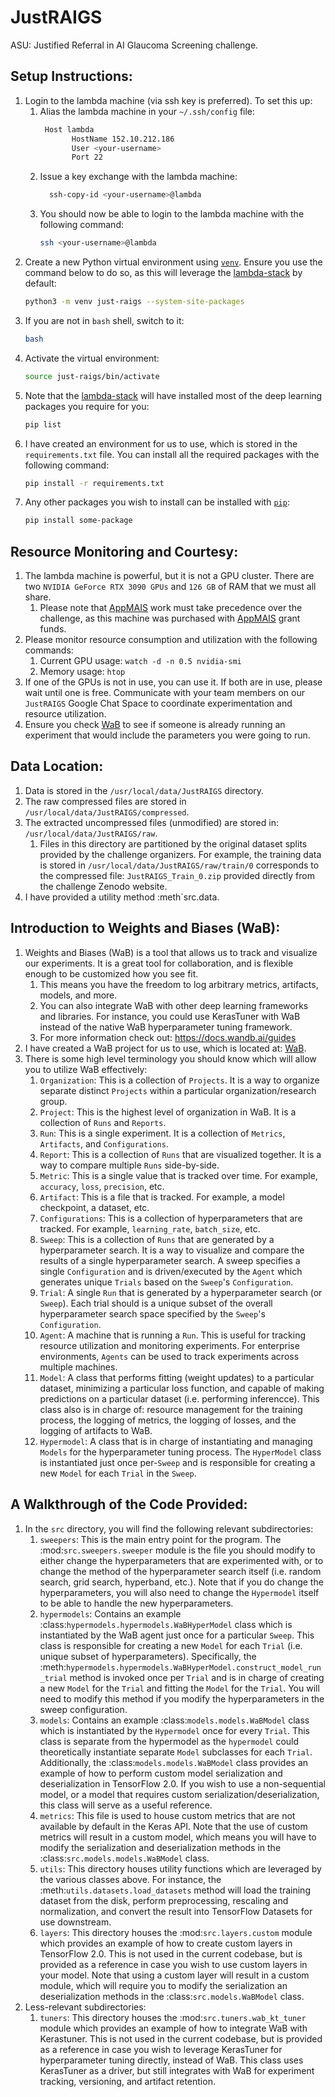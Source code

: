 # JustRAIGS
ASU: Justified Referral in AI Glaucoma Screening challenge.

## Setup Instructions:
1. Login to the lambda machine (via ssh key is preferred). To set this up:
   1. Alias the lambda machine in your `~/.ssh/config` file:
      ```bash
       Host lambda
             HostName 152.10.212.186
             User <your-username>
             Port 22
      ```
   2. Issue a key exchange with the lambda machine:
      ```bash
        ssh-copy-id <your-username>@lambda
      ```
   3. You should now be able to login to the lambda machine with the following command:
      ```bash
      ssh <your-username>@lambda
      ```
2. Create a new Python virtual environment using [`venv`](https://docs.python.org/3/library/venv.html). Ensure you use
the command below to do so, as this will leverage the [lambda-stack](https://lambdalabs.com/lambda-stack-deep-learning-software) by default:
   ```bash
   python3 -m venv just-raigs --system-site-packages
   ```
3. If you are not in `bash` shell, switch to it:
    ```bash
    bash
    ```
4. Activate the virtual environment:
   ```bash
   source just-raigs/bin/activate
   ```
5. Note that the [lambda-stack](https://lambdalabs.com/lambda-stack-deep-learning-software) will have installed most of
the deep learning packages you require for you:
    ```bash
    pip list
    ```
6. I have created an environment for us to use, which is stored in the `requirements.txt` file. You can install all the
required packages with the following command:
   ```bash
   pip install -r requirements.txt
   ```
7. Any other packages you wish to install can be installed with [`pip`](https://pip.pypa.io/en/stable/):
   ```bash
   pip install some-package
   ```

## Resource Monitoring and Courtesy:
1. The lambda machine is powerful, but it is not a GPU cluster. There are two `NVIDIA GeForce RTX 3090 GPUs` and `126 GB`
of RAM that we must all share. 
   1. Please note that [AppMAIS](https://appmais.cs.appstate.edu/) work must take precedence over the challenge, as
   this machine was purchased with [AppMAIS](https://appmais.cs.appstate.edu/) grant funds.
2. Please monitor resource consumption and utilization with the following commands:
   1. Current GPU usage: `watch -d -n 0.5 nvidia-smi`
   2. Memory usage: `htop`
3. If one of the GPUs is not in use, you can use it. If both are in use, please wait until one is free. Communicate with
your team members on our `JustRAIGS` Google Chat Space to coordinate experimentation and resource utilization.
4. Ensure you check [WaB](https://wandb.ai/appmais/JustRAIGS) to see if someone is already running an experiment that
would include the parameters you were going to run. 


## Data Location:
1. Data is stored in the `/usr/local/data/JustRAIGS` directory.
2. The raw compressed files are stored in `/usr/local/data/JustRAIGS/compressed`.
3. The extracted uncompressed files (unmodified) are stored in: `/usr/local/data/JustRAIGS/raw`.
   1. Files in this directory are partitioned by the original dataset splits provided by the challenge organizers. For
      example, the training data is stored in `/usr/local/data/JustRAIGS/raw/train/0` corresponds to the compressed 
      file: `JustRAIGS_Train_0.zip` provided directly from the challenge Zenodo website.
4. I have provided a utility method :meth`src.data. 

## Introduction to Weights and Biases (WaB):
1. Weights and Biases (WaB) is a tool that allows us to track and visualize our experiments. It is a great tool for 
   collaboration, and is flexible enough to be customized how you see fit. 
   1. This means you have the freedom to log arbitrary metrics, artifacts, models, and more.
   2. You can also integrate WaB with other deep learning frameworks and libraries. For instance, you could use 
      KerasTuner with WaB instead of the native WaB hyperparameter tuning framework. 
   3. For more information check out: https://docs.wandb.ai/guides
2. I have created a WaB project for us to use, which is located at: [WaB](https://wandb.ai/appmais/JustRAIGS).
3. There is some high level terminology you should know which will allow you to utilize WaB effectively:
   1. `Organization`: This is a collection of `Projects`. It is a way to organize separate distinct `Projects` within a
       particular organization/research group.
   2. `Project`: This is the highest level of organization in WaB. It is a collection of `Runs` and `Reports`.
   3. `Run`: This is a single experiment. It is a collection of `Metrics`, `Artifacts`, and `Configurations`.
   4. `Report`: This is a collection of `Runs` that are visualized together. It is a way to compare multiple `Runs` 
      side-by-side.
   5. `Metric`: This is a single value that is tracked over time. For example, `accuracy`, `loss`, `precision`, etc.
   6. `Artifact`: This is a file that is tracked. For example, a model checkpoint, a dataset, etc.
   7. `Configurations`: This is a collection of hyperparameters that are tracked. For example, `learning_rate`,
      `batch_size`, etc.
   8. `Sweep`: This is a collection of `Runs` that are generated by a hyperparameter search. It is a way to visualize 
       and compare the results of a single hyperparameter search. A sweep specifies a single `Configuration` and is 
       driven/executed by the `Agent` which generates unique `Trials` based on the `Sweep`'s `Configuration`.
   9. `Trial`: A single `Run` that is generated by a hyperparameter search (or `Sweep`). Each trial should is a unique 
       subset of the overall hyperparameter search space specified by the `Sweep`'s `Configuration`.
   10. `Agent`: A machine that is running a `Run`. This is useful for tracking resource utilization and monitoring 
       experiments. For enterprise environments, `Agents` can be used to track experiments across multiple machines.
   11. `Model`: A class that performs fitting (weight updates) to a particular dataset, minimizing a particular loss 
        function, and capable of making predictions on a particular dataset (i.e. performing inferencce). This class 
        also is in charge of: resource management for the training process, the logging of metrics, the logging of 
        losses, and the logging of artifacts to WaB.
   12. `Hypermodel`: A class that is in charge of instantiating and managing `Models` for the hyperparameter tuning 
       process. The `HyperModel` class is instantiated just once per-`Sweep` and is responsible for creating a new 
       `Model` for each `Trial` in the `Sweep`.

## A Walkthrough of the Code Provided:
1. In the `src` directory, you will find the following relevant subdirectories:
   1. `sweepers`: This is the main entry point for the program. The :mod:`src.sweepers.sweeper` module is the file you 
      should modify to either change the hyperparameters that are experimented with, or to change the method of the 
      hyperparameter search itself (i.e. random search, grid search, hyperband, etc.). Note that if you do change the 
      hyperparameters, you will also need to change the `Hypermodel` itself to be able to handle the new hyperparameters.
   2. `hypermodels`: Contains an example :class:`hypermodels.hypermodels.WaBHyperModel` class which is instantiated by
      the WaB agent just once for a particular `Sweep`. This class is responsible for creating a new `Model` for each
      `Trial` (i.e. unique subset of hyperparameters). Specifically, the 
      :meth:`hypermodels.hypermodels.WaBHyperModel.construct_model_run_trial` method is invoked once per `Trial` and is
      in charge of creating a new `Model` for the `Trial` and fitting the `Model` for the `Trial`. You will need to 
      modify this method if you modify the hyperparameters in the sweep configuration.
   3. `models`: Contains an example :class:`models.models.WaBModel` class which is instantiated by the `Hypermodel`
      once for every `Trial`. This class is separate from the hypermodel as the `hypermodel` could theoretically 
      instantiate separate `Model` subclasses for each `Trial`. Additionally, the :class:`models.models.WaBModel` class
      provides an example of how to perform custom model serialization and deserialization in TensorFlow 2.0. If you 
      wish to use a non-sequential model, or a model that requires custom serialization/deserialization, this class 
      will serve as a useful reference.
   4. `metrics`: This file is used to house custom metrics that are not available by default in the Keras API. Note that
      the use of custom metrics will result in a custom model, which means you will have to modify the serialization and
      deserialization methods in the :class:`src.models.models.WaBModel` class.
   5. `utils`: This directory houses utility functions which are leveraged by the various classes above. For instance,
      the :meth:`utils.datasets.load_datasets` method will load the training dataset from the disk, perform 
      preprocessing, rescaling and normalization, and convert the result into TensorFlow Datasets for use downstream. 
   6. `layers`: This directory houses the :mod:`src.layers.custom` module which provides an example of how to create 
      custom layers in TensorFlow 2.0. This is not used in the current codebase, but is provided as a reference in case
      you wish to use custom layers in your model. Note that using a custom layer will result in a custom module, which
      will require you to modify the serialization an deserialization methods in the :class:`src.models.WaBModel` class.
2. Less-relevant subdirectories:
   1. `tuners`: This directory houses the :mod:`src.tuners.wab_kt_tuner` module which provides an example of how to 
      integrate WaB with Kerastuner. This is not used in the current codebase, but is provided as a reference in case
      you wish to leverage KerasTuner for hyperparameter tuning directly, instead of WaB. This class uses KerasTuner
      as a driver, but still integrates with WaB for experiment tracking, versioning, and artifact retention. 